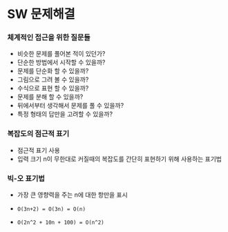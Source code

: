 # SW 문제해결

### 체계적인 접근을 위한 질문들

- 비슷한 문제를 풀어본 적이 있던가?
- 단순한 방법에서 시작할 수 있을까?
- 문제를 단순화 할 수 있을까?
- 그림으로 그려 볼 수 있을까?
- 수식으로 표현 할 수 있을까?
- 문제를 분해 할 수 있을까?
- 뒤에서부터 생각해서 문제를 풀 수 있을까?
- 특정 형태의 답만을 고려할 수 있을까?



### 복잡도의 점근적 표기

- 점근적 표기 사용
- 입력 크기 n이 무한대로 커질때의 복잡도를 간단히 표현하기 위해 사용하는 표기법

### 빅-오 표기법

- 가장 큰 영향력을 주는 n에 대한 항만을 표시

- `O(3n+2) = O(3n) = O(n)`

- `O(2n^2 + 10n + 100) = O(n^2)`

  